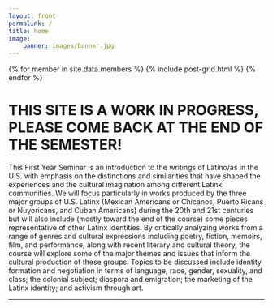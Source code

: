 ```yaml
---
layout: front
permalink: /
title: home
image:
    banner: images/banner.jpg
---
```


<div class="tiles">

{% for member in site.data.members %}
{% include post-grid.html %}
{% endfor %}

</div>

# THIS SITE IS A WORK IN PROGRESS, PLEASE COME BACK AT THE END OF THE SEMESTER!

This First Year Seminar is an introduction to the writings of Latino/as in the U.S. with emphasis on the distinctions and similarities that have shaped the experiences and the cultural imagination among different Latinx communities. We will focus particularly in works produced by the three major groups of U.S. Latinx (Mexican Americans or Chicanos, Puerto Ricans or Nuyoricans, and Cuban Americans) during the 20th and 21st centuries but will also include (mostly toward the end of the course) some pieces representative of other Latinx identities. By critically analyzing works from a range of genres and cultural expressions including poetry, fiction, memoirs, film, and performance, along with recent literary and cultural theory, the course will explore some of the major themes and issues that inform the cultural production of these groups. Topics to be discussed include identity formation and negotiation in terms of language, race, gender, sexuality, and class; the colonial subject; diaspora and emigration; the marketing of the Latinx identity; and activism through art. 

<hr/>